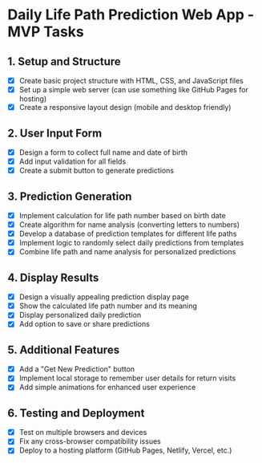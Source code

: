 # Daily Life Path Prediction Web App - MVP Tasks

## 1. Setup and Structure
- [x] Create basic project structure with HTML, CSS, and JavaScript files
- [x] Set up a simple web server (can use something like GitHub Pages for hosting)
- [x] Create a responsive layout design (mobile and desktop friendly)

## 2. User Input Form
- [x] Design a form to collect full name and date of birth
- [x] Add input validation for all fields
- [x] Create a submit button to generate predictions

## 3. Prediction Generation
- [x] Implement calculation for life path number based on birth date
- [x] Create algorithm for name analysis (converting letters to numbers)
- [x] Develop a database of prediction templates for different life paths
- [x] Implement logic to randomly select daily predictions from templates
- [x] Combine life path and name analysis for personalized predictions

## 4. Display Results
- [x] Design a visually appealing prediction display page
- [x] Show the calculated life path number and its meaning
- [x] Display personalized daily prediction
- [x] Add option to save or share predictions

## 5. Additional Features
- [x] Add a "Get New Prediction" button
- [x] Implement local storage to remember user details for return visits
- [x] Add simple animations for enhanced user experience

## 6. Testing and Deployment
- [x] Test on multiple browsers and devices
- [x] Fix any cross-browser compatibility issues
- [x] Deploy to a hosting platform (GitHub Pages, Netlify, Vercel, etc.)
